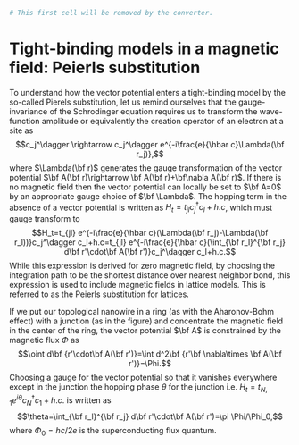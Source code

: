 ```python
# This first cell will be removed by the converter.
```

# Tight-binding models in a magnetic field: Peierls substitution

To understand how the vector potential enters a tight-binding model by the so-called Pierels substitution, let us remind ourselves that the gauge-invariance of the Schrodinger equation requires us to transform the wave-function amplitude or equivalently the creation operator of an electron at a site as $$c_j^\dagger \rightarrow c_j^\dagger e^{-i\frac{e}{\hbar c}\Lambda(\bf r_j)},$$ 
where $\Lambda(\bf r)$ generates the gauge transformation of the vector potential $\bf A(\bf r)\rightarrow \bf A(\bf r)+\bf\nabla A(\bf r)$. If there is no magnetic field then the vector potential can locally be set to $\bf A=0$ by an appropriate gauge choice of $\bf \Lambda$. The hopping term in the absence of a vector potential is written as $H_t=t_{jl}c_j^\dagger c_l+h.c$, which must gauge transform to  $$H_t=t_{jl} e^{-i\frac{e}{\hbar c}(\Lambda(\bf r_j)-\Lambda(\bf r_l))}c_j^\dagger c_l+h.c=t_{jl} e^{-i\frac{e}{\hbar c}(\int_{\bf r_l}^{\bf r_j} d\bf r'\cdot\bf A(\bf r')}c_j^\dagger c_l+h.c.$$ While this expression is derived for zero magnetic field, by choosing the integration path to be the shortest distance over nearest neighbor bond, this expression is used to include magnetic fields in lattice models. This is referred to as the Peierls substitution for lattices.


If we put our topological nanowire in a ring (as with the Aharonov-Bohm effect) with a junction (as in the figure) and concentrate the magnetic field in the center of the ring, the vector potential $\bf A$ is constrained  by the magnetic flux $\Phi$ as $$\oint d\bf {r'\cdot\bf A(\bf r')}=\int d^2\bf {r'\bf \nabla\times \bf A(\bf r')}=\Phi.$$ 
Choosing a gauge for the vector potential so that it vanishes everywhere except in the junction the hopping phase $\theta$ for the junction i.e. $H_t=t_{N,1}e^{i\theta}c_N^\dagger c_1+h.c.$ is written as $$\theta=\int_{\bf r_l}^{\bf r_j} d\bf r'\cdot\bf A(\bf r')=\pi \Phi/\Phi_0,$$ where $\Phi_0=hc/2e$ is the superconducting flux quantum. 

